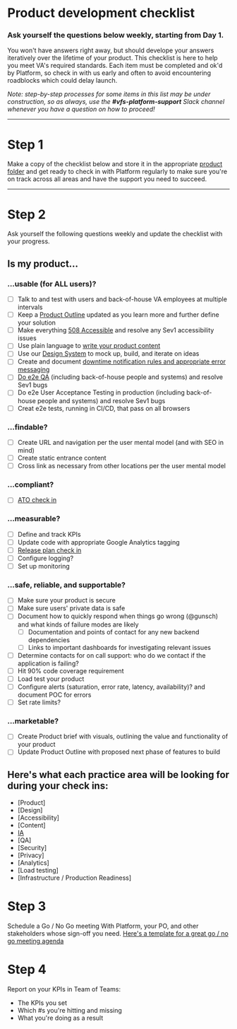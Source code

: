 # Product development checklist

### Ask yourself the questions below weekly, starting from Day 1.

You won't have answers right away, but should develope your answers iteratively over the lifetime of your product. This checklist is here to help you meet VA's required standards. Each item must be completed and ok'd by Platform, so check in with us early and often to avoid encountering roadblocks which could delay launch.

_Note: step-by-step processes for some items in this list may be under construction, so as always, use the **#vfs-platform-support** Slack channel whenever you have a question on how to proceed!_

---

# Step 1 

Make a copy of the checklist below and store it in the appropriate [product folder](https://github.com/department-of-veterans-affairs/va.gov-team/tree/master/products) and get ready to check in with Platform regularly to make sure you're on track across all areas and have the support you need to succeed.

---

# Step 2

Ask yourself the following questions weekly and update the checklist with your progress.

## Is my product...

### ...usable (for ALL users)?

- [ ] Talk to and test with users and back-of-house VA employees at multiple intervals
- [ ] Keep a [Product Outline](https://github.com/department-of-veterans-affairs/va.gov-team/blob/34add7c7b3d558158ccf3f599e79c2380076481c/platform/product-management/product-outline-template.md) updated as you learn more and further define your solution
- [ ] Make everything [508 Accessible](https://github.com/department-of-veterans-affairs/va.gov-team/blob/master/platform/accessibility/508-request-prelaunch-review.md) and resolve any Sev1 accessibility issues
- [ ] Use plain language to [write your product content](https://design.va.gov/content-style-guide/)
- [ ] Use our [Design System](https://design.va.gov/) to mock up, build, and iterate on ideas
- [ ] Create and document [downtime notification rules and appropriate error messaging](https://design.va.gov/patterns/messaging-error-messages)
- [ ] [Do e2e QA](https://github.com/department-of-veterans-affairs/va.gov-team/blob/master/platform/quality-assurance/README.md) (including back-of-house people and systems) and resolve Sev1 bugs
- [ ] Do e2e User Acceptance Testing in production (including back-of-house people and systems) and resolve Sev1 bugs
- [ ] Creat e2e tests, running in CI/CD, that pass on all browsers

### ...findable?

- [ ] Create URL and navigation per the user mental model (and with SEO in mind)
- [ ] Create static entrance content
- [ ] Cross link as necessary from other locations per the user mental model

### ...compliant?

- [ ] [ATO check in](https://github.com/department-of-veterans-affairs/va.gov-vfs-teams/blob/master/Request-Reviews/request-ato-reviews.md)

### ...measurable?

- [ ] Define and track KPIs
- [ ] Update code with appropriate Google Analytics tagging
- [ ] [Release plan check in](https://github.com/department-of-veterans-affairs/va.gov-team/blob/97759a81a47c73da8bf03e35f3a13bb3c689d18b/platform/product-management/release-plan-template.md)
- [ ] Configure logging?
- [ ] Set up monitoring

### ...safe, reliable, and supportable?

- [ ] Make sure your product is secure
- [ ] Make sure users' private data is safe
- [ ] Document how to quickly respond when things go wrong (@gunsch) and what kinds of failure modes are likely
    - [ ]   Documentation and points of contact for any new backend dependencies
    - [ ]   Links to important dashboards for investigating relevant issues
- [ ] Determine contacts for on call support: who do we contact if the application is failing?
- [ ] Hit 90% code coverage requirement
- [ ] Load test your product
- [ ] Configure alerts (saturation, error rate, latency, availability)? and document POC for errors
- [ ] Set rate limits?

### ...marketable?
- [ ] Create Product brief with visuals, outlining the value and functionality of your product
- [ ] Update Product Outline with proposed next phase of features to build

## Here's what each practice area will be looking for during your check ins:
  - [Product]
  - [Design]
  - [Accessibility]
  - [Content]
  - [IA](https://github.com/department-of-veterans-affairs/va.gov-team/blob/master/platform/information-architecture/working-with-ia.md)
  - [QA]
  - [Security]
  - [Privacy]
  - [Analytics]
  - [Load testing]
  - [Infrastructure / Production Readiness]


# Step 3

Schedule a Go / No Go meeting With Platform, your PO, and other stakeholders whose sign-off you need. [Here's a template for a great go / no go meeting agenda](https://github.com/department-of-veterans-affairs/va.gov-team/blob/master/platform/product-management/go-no-go-meeting-template.md)

# Step 4

Report on your KPIs in Team of Teams:
- The KPIs you set
- Which #s you're hitting and missing
- What you're doing as a result
